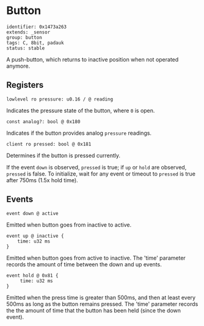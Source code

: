 # Button

    identifier: 0x1473a263
    extends: _sensor
    group: button
    tags: C, 8bit, padauk
    status: stable

A push-button, which returns to inactive position when not operated anymore.

## Registers

    lowlevel ro pressure: u0.16 / @ reading

Indicates the pressure state of the button, where `0` is open.

    const analog?: bool @ 0x180

Indicates if the button provides analog `pressure` readings.

    client ro pressed: bool @ 0x181

Determines if the button is pressed currently.

If the event `down` is observed, `pressed` is true; if `up` or `hold` are observed, `pressed` is false.
To initialize, wait for any event or timeout to `pressed` is true after 750ms (1.5x hold time).

## Events

    event down @ active

Emitted when button goes from inactive to active.

    event up @ inactive {
        time: u32 ms
    }

Emitted when button goes from active to inactive. The 'time' parameter
records the amount of time between the down and up events.

    event hold @ 0x81 {
         time: u32 ms
    }

Emitted when the press time is greater than 500ms, and then at least every 500ms
as long as the button remains pressed. The 'time' parameter records the the amount of time
that the button has been held (since the down event).
